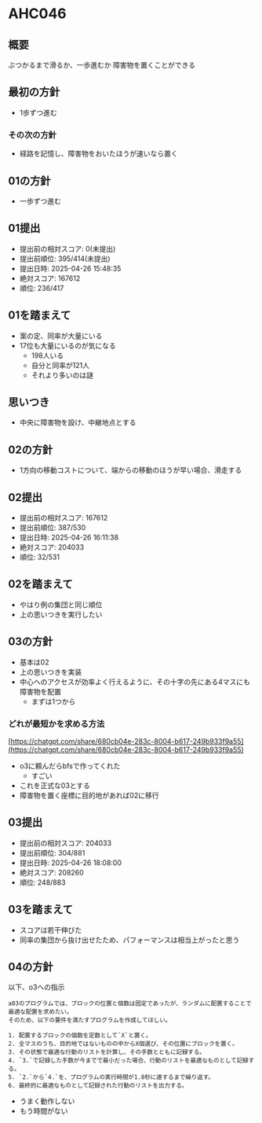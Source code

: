 # AHC046

## 概要
ぶつかるまで滑るか、一歩進むか
障害物を置くことができる

## 最初の方針
- 1歩ずつ進む
### その次の方針
- 経路を記憶し、障害物をおいたほうが速いなら置く

## 01の方針
- 一歩ずつ進む


## 01提出
- 提出前の相対スコア: 0(未提出)
- 提出前順位: 395/414(未提出)
- 提出日時: 2025-04-26 15:48:35
- 絶対スコア: 167612
- 順位: 236/417

## 01を踏まえて
- 案の定、同率が大量にいる
- 17位も大量にいるのが気になる
  - 198人いる
  - 自分と同率が121人
  - それより多いのは謎

## 思いつき
  - 中央に障害物を設け、中継地点とする

## 02の方針
- 1方向の移動コストについて、端からの移動のほうが早い場合、滑走する

## 02提出
- 提出前の相対スコア: 167612
- 提出前順位: 387/530
- 提出日時: 2025-04-26 16:11:38
- 絶対スコア: 204033
- 順位: 32/531

## 02を踏まえて
- やはり例の集団と同じ順位
- 上の思いつきを実行したい

## 03の方針
- 基本は02
- 上の思いつきを実装
- 中心へのアクセスが効率よく行えるように、その十字の先にある4マスにも障害物を配置
  - まずは1つから
### どれが最短かを求める方法
[https://chatgpt.com/share/680cb04e-283c-8004-b617-249b933f9a55](https://chatgpt.com/share/680cb04e-283c-8004-b617-249b933f9a55)
- o3に頼んだらbfsで作ってくれた
  - すごい
- これを正式な03とする
- 障害物を置く座標に目的地があれば02に移行

## 03提出
- 提出前の相対スコア: 204033
- 提出前順位: 304/881
- 提出日時: 2025-04-26 18:08:00
- 絶対スコア: 208260
- 順位: 248/883

## 03を踏まえて
- スコアは若干伸びた
- 同率の集団から抜け出せたため、パフォーマンスは相当上がったと思う

## 04の方針
以下、o3への指示
```
a03のプログラムでは、ブロックの位置と個数は固定であったが、ランダムに配置することで最適な配置を求めたい。
そのため、以下の要件を満たすプログラムを作成してほしい。

1. 配置するブロックの個数を定数として`X`と置く。
2. 全マスのうち、目的地ではないものの中からX個選び、その位置にブロックを置く。
3. その状態で最適な行動のリストを計算し、その手数とともに記録する。
4. `3.`で記録した手数が今までで最小だった場合、行動のリストを最適なものとして記録する。
5. `2.`から`4.`を、プログラムの実行時間が1.8秒に達するまで繰り返す。    
6. 最終的に最適なものとして記録された行動のリストを出力する。
```
- うまく動作しない
- もう時間がない